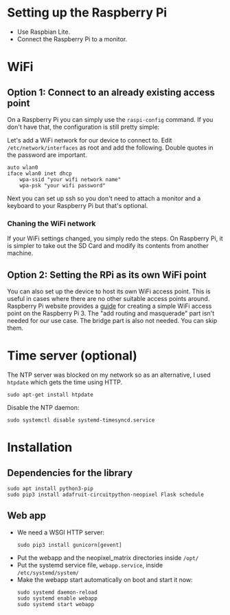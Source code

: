 # Setting up the Raspberry Pi
- Use Raspbian Lite.
- Connect the Raspberry Pi to a monitor.

# WiFi
## Option 1: Connect to an already existing access point
On a Raspberry Pi you can simply use the `raspi-config` command. If you don't have that, the configuration is still pretty simple:

Let's add a WiFi network for our device to connect to. Edit `/etc/network/interfaces` as root and add the following. Double quotes in the password are important.
```
auto wlan0
iface wlan0 inet dhcp
	wpa-ssid "your wifi network name"
	wpa-psk "your wifi password"
```
Next you can set up ssh so you don't need to attach a monitor and a keyboard to your Raspberry Pi but that's optional.

### Chaning the WiFi network
If your WiFi settings changed, you simply redo the steps. On Raspberry Pi,  it is simpler to take out the SD Card and modify its contents from another machine.

## Option 2: Setting the RPi as its own WiFi point
You can also set up the device to host its own WiFi access point. This is useful in cases where there are no other suitable access points around. Raspberry Pi website provides a [guide](https://www.raspberrypi.org/documentation/configuration/wireless/access-point.md) for creating a simple WiFi access point on the Raspberry Pi 3. The "add routing and masquerade" part isn't needed for our use case. The bridge part is also not needed. You can skip them.

# Time server (optional)
The NTP server was blocked on my network so as an alternative, I used `htpdate` which gets the time using HTTP.
```
sudo apt-get install htpdate
```
Disable the NTP daemon:
```
sudo systemctl disable systemd-timesyncd.service
```

# Installation
## Dependencies for the library
```
sudo apt install python3-pip
sudo pip3 install adafruit-circuitpython-neopixel Flask schedule
```

## Web app
- We need a WSGI HTTP server:
  ```
  sudo pip3 install gunicorn[gevent]
  ```
- Put the webapp and the neopixel_matrix directories inside `/opt/`
- Put the systemd service file, `webapp.service`, inside `/etc/systemd/system/`
- Make the webapp start automatically on boot and start it now:
  ```
  sudo systemd daemon-reload
  sudo systemd enable webapp
  sudo systemd start webapp
  ```
